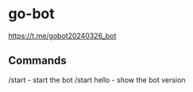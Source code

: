 # go-bot
https://t.me/gobot20240326_bot

## Commands
/start - start the bot
/start hello - show the bot version
